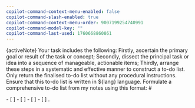 ```yaml
---
copilot-command-context-menu-enabled: false
copilot-command-slash-enabled: true
copilot-command-context-menu-order: 9007199254740991
copilot-command-model-key: ""
copilot-command-last-used: 1760668860861
---
```

{activeNote} Your task includes the following: Firstly, ascertain the primary goal or result of the task or concept; Secondly, dissect the principal task or idea into a sequence of manageable, actionable items; Thirdly, arrange these steps in a systematic and effective manner to construct a to-do list. Only return the finalised to-do list without any procedural instructions. Ensure that this to-do list is written in ${lang} language. Formulate a comprehensive to-do list from my notes using this format: # <main goal or outcome of the task or idea> - [ ] <first action item> - [ ] <second action item> - [ ] <third action item> - [ ] <fourth action item>.